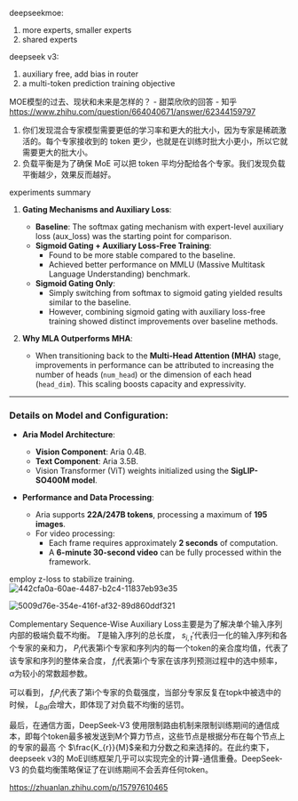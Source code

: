 deepseekmoe: 
1. more experts, smaller experts
2. shared experts

   
deepseek v3:
1. auxiliary free, add bias in router
2. a multi-token prediction training objective

MOE模型的过去、现状和未来是怎样的？ - 甜菜欣欣的回答 - 知乎
https://www.zhihu.com/question/664040671/answer/62344159797

1. 你们发现混合专家模型需要更低的学习率和更大的批大小，因为专家是稀疏激活的。每个专家接收到的 token 更少，也就是在训练时批大小更小，所以它就需要更大的批大小。
2. 负载平衡是为了确保 MoE 可以把 token 平均分配给各个专家。我们发现负载平衡越少，效果反而越好。
   
experiments summary

1. **Gating Mechanisms and Auxiliary Loss**:
   - **Baseline**: The softmax gating mechanism with expert-level auxiliary loss (aux_loss) was the starting point for comparison.
   - **Sigmoid Gating + Auxiliary Loss-Free Training**:
     - Found to be more stable compared to the baseline.
     - Achieved better performance on MMLU (Massive Multitask Language Understanding) benchmark.
   - **Sigmoid Gating Only**:
     - Simply switching from softmax to sigmoid gating yielded results similar to the baseline.
     - However, combining sigmoid gating with auxiliary loss-free training showed distinct improvements over baseline methods.

2. **Why MLA Outperforms MHA**:
   - When transitioning back to the **Multi-Head Attention (MHA)** stage, improvements in performance can be attributed to increasing the number of heads (`num_head`) or the dimension of each head (`head_dim`). This scaling boosts capacity and expressivity.

---

### Details on Model and Configuration:

- **Aria Model Architecture**:
  - **Vision Component**: Aria 0.4B.
  - **Text Component**: Aria 3.5B.
  - Vision Transformer (ViT) weights initialized using the **SigLIP-SO400M model**.

- **Performance and Data Processing**:
  - Aria supports **22A/247B tokens**, processing a maximum of **195 images**.
  - For video processing: 
    - Each frame requires approximately **2 seconds** of computation.
    - A **6-minute 30-second video** can be fully processed within the framework.

employ z-loss to stabilize training.
![442cfa0a-60ae-4487-b2c4-11837eb93e35](https://github.com/user-attachments/assets/f49bbcb1-55fe-467a-86af-0502f204fdc7)

![5009d76e-354e-416f-af32-89d860ddf321](https://github.com/user-attachments/assets/8cb5f75f-7559-46e3-8cea-d1af044f71eb)

Complementary Sequence-Wise Auxiliary Loss主要是为了解决单个输入序列内部的极端负载不均衡。 
$T$是输入序列的总长度， 
$s_{i, t}'$代表归一化的输入序列和各个专家的亲和力， 
$P_i$代表第i个专家和序列内的每一个token的亲合度均值，代表了该专家和序列的整体亲合度， 
$f_i$代表第i个专家在该序列预测过程中的选中频率， 
$\alpha$为较小的常数超参数。

可以看到， 
$f_iP_i$代表了第i个专家的负载强度，当部分专家反复在topk中被选中的时候， 
$L_{Bal}$会增大，即体现了对负载不均衡的惩罚。

最后，在通信方面，DeepSeek-V3 使用限制路由机制来限制训练期间的通信成本，即每个token最多被发送到M个算力节点，这些节点是根据分布在每个节点上的专家的最高 
个 $\frac{K_{r}}{M}$亲和力分数之和来选择的。在此约束下，deepseek v3的 MoE训练框架几乎可以实现完全的计算-通信重叠。DeepSeek-V3 的负载均衡策略保证了在训练期间不会丢弃任何token。

https://zhuanlan.zhihu.com/p/15797610465
